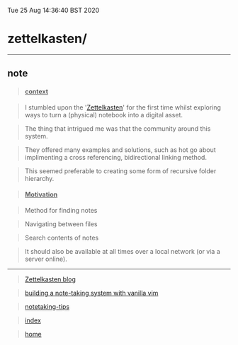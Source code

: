 Tue 25 Aug 14:36:40 BST 2020

# zettelkasten/
___
## note

> #### <u>context</u>

> I stumbled upon the '[Zettelkasten](https://zettelkasten.de/)' for the first time whilst exploring ways to turn a (physical) notebook into a digital asset.

> The thing that intrigued me was that the community around this system.

> They offered many examples and solutions, such as hot go about implimenting a cross referencing, bidirectional linking method. 

> This seemed preferable to creating some form of recursive folder hierarchy. 


> #### <u>Motivation</u>   

  > Method for finding notes
  
  > Navigating between files
  
  > Search contents of notes
  
  > It should also be available at all times over a local network (or via a server online). 
___
> [Zettelkasten blog](https://zettelkasten.de/)

> [building a note-taking system with vanilla vim](https://www.edwinwenink.xyz/posts/42-vim_notetaking/)

> [notetaking-tips](./notetaking-tips.md)

> [index](./index-file.md)

> [home](./home.md)



